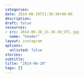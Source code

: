 ```yaml
---
categories:
date: 2014-06-20T21:38:30+00:00
description:
draft: false
resources:
- src: 2014-06-20_21-38-30_UTC.jpg
  name: "header"
layout: instagram
options:
  unlisted: false
stories:
subtitle:
title: "2014-06-20"
tags: []
---
```


 

